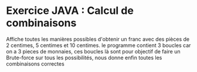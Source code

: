 # Exercice JAVA : Calcul de combinaisons
Affiche toutes les manières possibles d'obtenir un franc avec des pièces de 2 centimes, 5 centimes et 10 centimes.
le programme contient 3 boucles car on a 3 pieces de monnaies,
ces boucles là sont pour objectif de faire un Brute-force sur tous les possibilités, nous donne enfin toutes les combinaisons correctes
